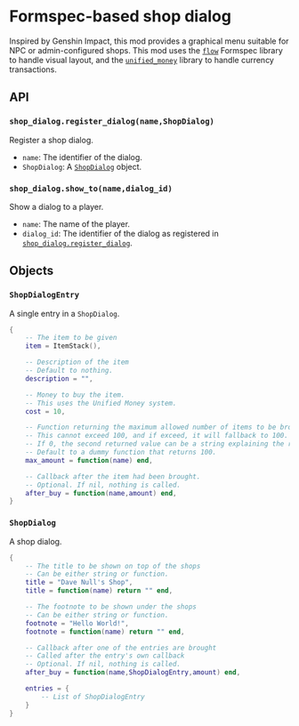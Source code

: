# Formspec-based shop dialog

Inspired by Genshin Impact, this mod provides a graphical menu suitable for NPC or admin-configured shops. This mod uses the [`flow`](https://content.minetest.net/packages/luk3yx/flow/) Formspec library to handle visual layout, and the [`unified_money`](https://content.minetest.net/packages/Emojiminetest/unified_money/) library to handle currency transactions.

## API

### `shop_dialog.register_dialog(name,ShopDialog)`

Register a shop dialog.

* `name`: The identifier of the dialog.
* `ShopDialog`: A [`ShopDialog`](#shopdialog) object.

### `shop_dialog.show_to(name,dialog_id)`

Show a dialog to a player.

* `name`: The name of the player.
* `dialog_id`: The identifier of the dialog as registered in [`shop_dialog.register_dialog`](#shop_dialogregister_dialognameshopdialog).

## Objects

### `ShopDialogEntry`

A single entry in a `ShopDialog`.

```lua
{
    -- The item to be given
    item = ItemStack(),

    -- Description of the item
    -- Default to nothing.
    description = "",

    -- Money to buy the item.
    -- This uses the Unified Money system.
    cost = 10,

    -- Function returning the maximum allowed number of items to be brought.
    -- This cannot exceed 100, and if exceed, it will fallback to 100.
    -- If 0, the second returned value can be a string explaining the reason.
    -- Default to a dummy function that returns 100.
    max_amount = function(name) end,

    -- Callback after the item had been brought.
    -- Optional. If nil, nothing is called.
    after_buy = function(name,amount) end,
}
```

### `ShopDialog`

A shop dialog.

```lua
{
    -- The title to be shown on top of the shops
    -- Can be either string or function.
    title = "Dave Null's Shop",
    title = function(name) return "" end,

    -- The footnote to be shown under the shops
    -- Can be either string or function.
    footnote = "Hello World!",
    footnote = function(name) return "" end,

    -- Callback after one of the entries are brought
    -- Called after the entry's own callback
    -- Optional. If nil, nothing is called.
    after_buy = function(name,ShopDialogEntry,amount) end,

    entries = {
        -- List of ShopDialogEntry
    }
}
```
